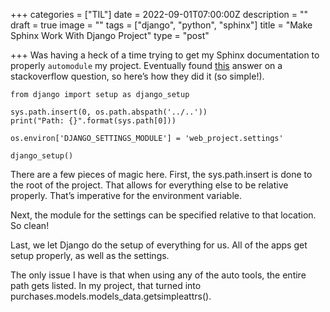 +++
categories = ["TIL"]
date = 2022-09-01T07:00:00Z
description = ""
draft = true
image = ""
tags = ["django", "python", "sphinx"]
title = "Make Sphinx Work With Django Project"
type = "post"

+++
Was having a heck of a time trying to get my Sphinx documentation to properly `automodule` my project. Eventually found [this](https://stackoverflow.com/a/34462027/19251950) answer on a stackoverflow question, so here’s how they did it (so simple!).

```
from django import setup as django_setup

sys.path.insert(0, os.path.abspath('../..'))
print("Path: {}".format(sys.path[0]))

os.environ['DJANGO_SETTINGS_MODULE'] = 'web_project.settings'

django_setup()
```

There are a few pieces of magic here. First, the sys.path.insert is done to the root of the project. That allows for everything else to be relative properly. That’s imperative for the environment variable.

Next, the module for the settings can be specified relative to that location. So clean!

Last, we let Django do the setup of everything for us. All of the apps get setup properly, as well as the settings.

The only issue I have is that when using any of the auto tools, the entire path gets listed. In my project, that turned into purchases.models.models_data.getsimpleattrs().